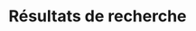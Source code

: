 ---
title: "Résultats de recherche"
# description
description: "Résultats de recherche"
layout: "search"
draft: false
---